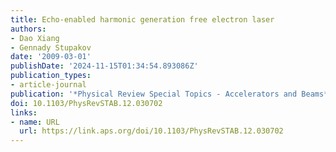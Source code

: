 ```yaml
---
title: Echo-enabled harmonic generation free electron laser
authors:
- Dao Xiang
- Gennady Stupakov
date: '2009-03-01'
publishDate: '2024-11-15T01:34:54.893086Z'
publication_types:
- article-journal
publication: '*Physical Review Special Topics - Accelerators and Beams*'
doi: 10.1103/PhysRevSTAB.12.030702
links:
- name: URL
  url: https://link.aps.org/doi/10.1103/PhysRevSTAB.12.030702
---
```


